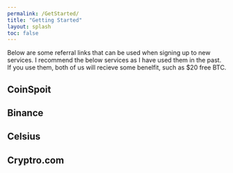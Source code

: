 ```yaml
---
permalink: /GetStarted/
title: "Getting Started"
layout: splash
toc: false
---
```


Below are some referral links that can be used when signing up to new services. I recommend the below services as I have used them in the past. 
If you use them, both of us will recieve some benelfit, such as $20 free BTC.

## CoinSpoit

## Binance

## Celsius

## Cryptro.com